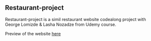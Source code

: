 ## Restaurant-project
Restaurant-project is a simil restaurant website codealong project with George Lomizde &amp; Lasha Nozadze from Udemy course. 

Preview of the website [here](https://stoic-borg-1f9add.netlify.app/)
